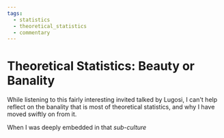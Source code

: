 ```yaml
---
tags:
  - statistics
  - theoretical_statistics
  - commentary
---
```


# Theoretical Statistics: Beauty or Banality

While listening to this fairly interesting invited talked by Lugosi, I can't help reflect on the banality that is most of theoretical statistics, and why I have moved swiftly on from it.

When I was deeply embedded in that *sub-culture*